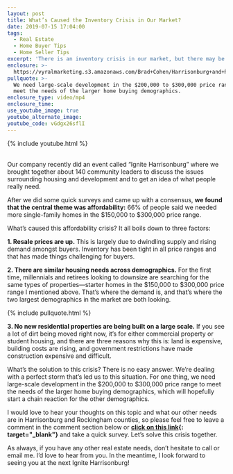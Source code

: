 ```yaml
---
layout: post
title: What’s Caused the Inventory Crisis in Our Market?
date: 2019-07-15 17:04:00
tags:
  - Real Estate
  - Home Buyer Tips
  - Home Seller Tips
excerpt: 'There is an inventory crisis in our market, but there may be a solution.'
enclosure: >-
  https://vyralmarketing.s3.amazonaws.com/Brad+Cohen/Harrisonburg+and+Rockingham+County's+Inventory+Crisis.mp4
pullquote: >-
  We need large-scale development in the $200,000 to $300,000 price range to
  meet the needs of the larger home buying demographics.
enclosure_type: video/mp4
enclosure_time:
use_youtube_image: true
youtube_alternate_image:
youtube_code: vGdgx26sflI
---
```


{% include youtube.html %}

<br>Our company recently did an event called “Ignite Harrisonburg” where we brought together about 140 community leaders to discuss the issues surrounding housing and development and to get an idea of what people really need.&nbsp;

After we did some quick surveys and came up with a consensus, **we found that the central theme was affordability:** 66% of people said we needed more single-family homes in the $150,000 to $300,000 price range.&nbsp;

What’s caused this affordability crisis? It all boils down to three factors:

**1\. Resale prices are up.** This is largely due to dwindling supply and rising demand amongst buyers. Inventory has been tight in all price ranges and that has made things challenging for buyers.

**2\. There are similar housing needs across demographics.** For the first time, millennials and retirees looking to downsize are searching for the same types of properties—starter homes in the $150,000 to $300,000 price range I mentioned above. That’s where the demand is, and that’s where the two largest demographics in the market are both looking.

{% include pullquote.html %}

**3\. No new residential properties are being built on a large scale.** If you see a lot of dirt being moved right now, it’s for either commercial property or student housing, and there are three reasons why this is: land is expensive, building costs are rising, and government restrictions have made construction expensive and difficult.&nbsp;

What’s the solution to this crisis? There is no easy answer. We’re dealing with a perfect storm that’s led us to this situation. For one thing, we need large-scale development in the $200,000 to $300,000 price range to meet the needs of the larger home buying demographics, which will hopefully start a chain reaction for the other demographics.&nbsp;

I would love to hear your thoughts on this topic and what our other needs are in Harrisonburg and Rockingham counties, so please feel free to leave a comment in the comment section below or **[click on this link](https://www.surveymonkey.com/r/BYWLNG6){: target="_blank"}** and take a quick survey. Let’s solve this crisis together.&nbsp;

As always, if you have any other real estate needs, don’t hesitate to call or email me. I’d love to hear from you. In the meantime, I look forward to seeing you at the next Ignite Harrisonburg\!<br>&nbsp;
